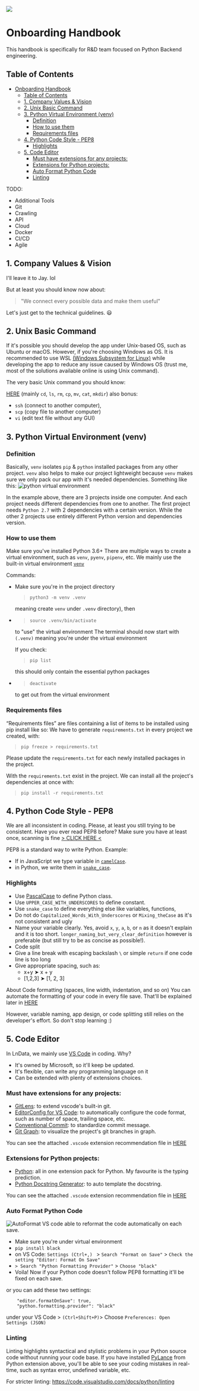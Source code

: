 ![](https://i.imgur.com/mt8Rb5b.png)

# Onboarding Handbook

This handbook is specifically for R&D team focused on Python Backend engineering.

## Table of Contents

- [Onboarding Handbook](#onboarding-handbook)
  - [Table of Contents](#table-of-contents)
  - [1. Company Values & Vision](#1-company-values--vision)
  - [2. Unix Basic Command](#2-unix-basic-command)
  - [3. Python Virtual Environment (venv)](#3-python-virtual-environment-venv)
    - [Definition](#definition)
    - [How to use them](#how-to-use-them)
    - [Requirements files](#requirements-files)
  - [4. Python Code Style - PEP8](#4-python-code-style---pep8)
    - [Highlights](#highlights)
  - [5. Code Editor](#5-code-editor)
    - [Must have extensions for any projects:](#must-have-extensions-for-any-projects)
    - [Extensions for Python projects:](#extensions-for-python-projects)
    - [Auto Format Python Code](#auto-format-python-code)
    - [Linting](#linting)

TODO:
- Additional Tools
- Git
- Crawling
- API
- Cloud
- Docker
- CI/CD
- Agile

## 1. Company Values & Vision

I'll leave it to Jay. lol

But at least you should know now about:

> "We connect every possible data and make them useful"

Let's just get to the technical guidelines. 😃


## 2. Unix Basic Command

If it's possible you should develop the app under Unix-based OS, such as Ubuntu or macOS. However, if you're choosing Windows as OS. It is recommended to use WSL [(Windows Subsystem for Linux)](https://docs.microsoft.com/en-us/windows/wsl/) while developing the app to reduce any issue caused by Windows OS (trust me, most of the solutions available online is using Unix command).

The very basic Unix command you should know:

[HERE](https://www.guru99.com/must-know-linux-commands.html) (mainly `cd`, `ls`, `rm`, `cp`, `mv`, `cat`, `mkdir`)
also bonus:

- `ssh` (connect to another computer),
- `scp` (copy file to another computer)
- `vi` (edit text file without any GUI)

## 3. Python Virtual Environment (venv)
### Definition

Basically, `venv` isolates `pip` & `python` installed packages from any other project. `venv` also helps to make our project lightweight because `venv` makes sure we only pack our app with it's needed dependencies. Something like this:
![python virtual environment](https://miro.medium.com/max/600/1*R8lpim7cQoZN1K31QcMBPw.jpeg)

In the example above, there are 3 projects inside one computer. And each project needs different dependencies from one to another. The first project needs `Python 2.7` with 2 dependencies with a certain version. While the other 2 projects use entirely different Python version and dependencies version.

### How to use them
Make sure you've installed Python 3.6+
There are multiple ways to create a virtual environment, such as `venv`, `pyenv`, `pipenv`, etc.
We mainly use the built-in virtual environment [`venv`](https://docs.python.org/3/library/venv.html)

Commands:

- Make sure you're in the project directory
  >`python3 -m venv .venv` 

  meaning create `venv` under `.venv` directory), then
- >`source .venv/bin/activate`
  
  to "use" the virtual environment
  The terminal should now start with `(.venv)` meaning you're under the virtual environment
  
  If you check: 
    >`pip list`

    this should only contain the essential python packages
- >`deactivate` 
  
  to get out from the virtual environment

### Requirements files
“Requirements files” are files containing a list of items to be installed using pip install like so:
We have to generate `requirements.txt` in every project we created, with:

>`pip freeze > requirements.txt`

Please update the `requirements.txt` for each newly installed packages in the project.

With the `requirements.txt` exist in the project. We can install all the project's dependencies at once with:

>`pip install -r requirements.txt`


## 4. Python Code Style - PEP8
We are all inconsistent in coding. Please, at least you still trying to be consistent.
Have you ever read PEP8 before? Make sure you have at least once, scanning is fine [> CLICK HERE <](https://www.python.org/dev/peps/pep-0008/)

PEP8 is a standard way to write Python. Example:
- If in JavaScript we type variable in [`camelCase`](https://en.wikipedia.org/wiki/Camel_case).
- in Python, we write them in [`snake_case`](https://en.wikipedia.org/wiki/Snake_case).

### Highlights
- Use [PascalCase](http://wiki.c2.com/?PascalCase) to define Python class.
- Use `UPPER_CASE_WITH_UNDERSCORES` to define constant.
- Use `snake_case` to define everything else like variables, functions,
- Do not do `Capitalized_Words_With_Underscores` or `Mixing_theCase` as it's not consistent and ugly
- Name your variable clearly. Yes, avoid `x`, `y`, `a`, `b`, or `n` as it doesn't explain and it is too short. `longer_naming_but_very_clear_definition` however is preferable (but still try to be as concise as possible!).
- Code split
- Give a line break with escaping backslash `\` or simple `return` if one code line is too long
- Give appropriate spacing, such as:
  - x+y ➤ x + y
  - [1,2,3] ➤ [1, 2, 3]

About Code formatting (spaces, line width, indentation, and so on)
You can automate the formatting of your code in every file save. That'll be explained later in [HERE](#auto-format-python-code)

However, variable naming, app design, or code splitting still relies on the developer's effort. So don't stop learning :)

## 5. Code Editor
In LnData, we mainly use [VS Code](https://code.visualstudio.com/) in coding. Why?
- It's owned by Microsoft, so it'll keep be updated.
- It's flexible, can write any programming language on it
- Can be extended with plenty of extensions choices.


### Must have extensions for any projects:
- [GitLens](https://marketplace.visualstudio.com/items?itemName=eamodio.gitlens): to extend vscode's built-in git.
- [EditorConfig for VS Code](https://marketplace.visualstudio.com/items?itemName=EditorConfig.EditorConfig): to automatically configure the code format, such as number of space, trailing space, etc.
- [Conventional Commit](https://marketplace.visualstudio.com/items?itemName=vivaxy.vscode-conventional-commits): to standardize commit message.
- [Git Graph](https://marketplace.visualstudio.com/items?itemName=mhutchie.git-graph): to visualize the project's git branches in graph.

You can see the attached `.vscode` extension recommendation file in [HERE](attachment/any-project/.vscode/)

### Extensions for Python projects:
- [Python](https://marketplace.visualstudio.com/items?itemName=ms-python.python): all in one extension pack for Python. My favourite is the typing prediction.
- [Python Docstring Generator](https://marketplace.visualstudio.com/items?itemName=njpwerner.autodocstring): to auto template the docstring. 

You can see the attached `.vscode` extension recommendation file in [HERE](attachment/python-project/.vscode/)

### Auto Format Python Code
![AutoFormat](https://user-images.githubusercontent.com/17570430/66901870-d32ab080-efff-11e9-99f3-39d09ef32ffa.gif)
VS code able to reformat the code automatically on each save. 
- Make sure you're under virtual environment
- `pip install black` 
- on VS Code: `Settings (Ctrl+,) ` > `Search "Format on Save"` > `Check the setting "Editor: Format On Save"`
- `> Search "Python Formatting Provider"` > `Choose "black"`
- Voila! Now if your Python code doesn't follow PEP8 formatting it'll be fixed on each save.

or you can add these two settings:
```
    "editor.formatOnSave": true,
    "python.formatting.provider": "black"
```
under your VS Code > `(Ctrl+Shift+P)`> Choose `Preferences: Open Settings (JSON)`


### Linting
Linting highlights syntactical and stylistic problems in your Python source code without running your code base.
If you have installed [PyLance](https://marketplace.visualstudio.com/items?itemName=ms-python.vscode-pylance) from Python extension above, you'll be able to see your coding mistakes in real-time, such as syntax error, undefined variable, etc.

For stricter linting: https://code.visualstudio.com/docs/python/linting
